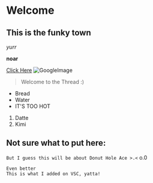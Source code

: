 # Welcome
## This is the funky town
*yurr*

**noar**

[Click Here](https://www.google.com/)
![GoogleImage](https://cdn.vox-cdn.com/thumbor/Pkmq1nm3skO0-j693JTMd7RL0Zk=/0x0:2012x1341/1200x800/filters:focal(0x0:2012x1341)/cdn.vox-cdn.com/uploads/chorus_image/image/47070706/google2.0.0.jpg)
> Welcome to the Thread
> :)

* Bread
* Water
* IT'S TOO HOT

1. Datte
2. Kimi

Not sure what to put here:
---
`But I guess this will be about Donut Hole Ace >.<` o.0
```
Even better
This is what I added on VSC, yatta!
```
